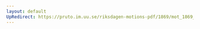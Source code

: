 ```yaml
---
layout: default
UpRedirect: https://pruto.im.uu.se/riksdagen-motions-pdf/1869/mot_1869__fk__55/mot_1869__fk__55-002.pdf
---
```

